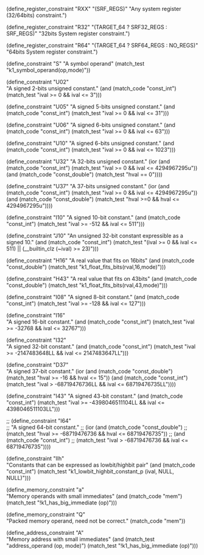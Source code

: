 
(define_register_constraint "RXX" "(SRF_REGS)"
     "Any system register (32/64bits) constraint.")

(define_register_constraint "R32" "(TARGET_64 ? SRF32_REGS : SRF_REGS)"
     "32bits System register constraint.")

(define_register_constraint "R64" "(TARGET_64 ? SRF64_REGS : NO_REGS)"
     "64bits System register constraint.")

(define_constraint "S"
  "A symbol operand"
  (match_test "k1_symbol_operand(op,mode)"))

(define_constraint "U02"  
  "A signed 2-bits unsigned constant."
  (and (match_code "const_int") 
       (match_test "ival >= 0 && ival <= 3")))

(define_constraint "U05"
  "A signed 5-bits unsigned constant."
  (and (match_code "const_int") 
       (match_test "ival >= 0 && ival <= 31")))

(define_constraint "U06"
  "A signed 6-bits unsigned constant."
  (and (match_code "const_int")
       (match_test "ival >= 0 && ival <= 63")))

(define_constraint "U10"
  "A signed 6-bits unsigned constant."
  (and (match_code "const_int")
       (match_test "ival >= 0 && ival <= 1023")))

(define_constraint "U32"
  "A 32-bits unsigned constant."
  (ior (and (match_code "const_int")
            (match_test "ival >= 0 && ival <= 4294967295u"))
       (and (match_code "const_double")
            (match_test "hval == 0"))))

(define_constraint "U37"
  "A 37-bits unsigned constant."
  (ior (and (match_code "const_int")
            (match_test "ival >= 0 && ival <= 4294967295u"))
       (and (match_code "const_double")
            (match_test "hval >=0 && hval <= 4294967295u"))))

(define_constraint "I10"
  "A signed 10-bit constant."
  (and (match_code "const_int")
       (match_test "ival >= -512 && ival <= 511")))

(define_constraint "J10"
  "An unsigned 32-bit constant expressible as a signed 10."
  (and (match_code "const_int")
       (match_test "(ival >= 0 && ival <= 511) || (__builtin_clz (~ival) >= 23)")))


(define_constraint "H16"
  "A real value that fits on 16bits"
  (and (match_code "const_double")
       (match_test "k1_float_fits_bits(rval,16,mode)")))

(define_constraint "H43"
  "A real value that fits on 43bits"
  (and (match_code "const_double")
       (match_test "k1_float_fits_bits(rval,43,mode)")))

(define_constraint "I08"
  "A signed 8-bit constant."
  (and (match_code "const_int")
       (match_test "ival >= -128 && ival <= 127")))

(define_constraint "I16"  
  "A signed 16-bit constant."
  (and (match_code "const_int")
       (match_test "ival >= -32768 && ival <= 32767")))

(define_constraint "I32"  
  "A signed 32-bit constant."
  (and (match_code "const_int")
       (match_test "ival >= -2147483648LL && ival <= 2147483647LL")))

(define_constraint "D37"  
  "A signed 37-bit constant."
  (ior (and (match_code "const_double")
            (match_test "hval >= -16 && hval <= 15"))
       (and (match_code "const_int")
            (match_test "ival > -68719476736LL && ival <= 68719476735LL"))))

(define_constraint "I43"
  "A signed 43-bit constant."
  (and (match_code "const_int")
       (match_test "ival >= -4398046511104LL && ival <= 4398046511103LL")))

;; (define_constraint "I64"  
;;   "A signed 64-bit constant."
;;   (ior (and (match_code "const_double")
;;             (match_test "hval >= -68719476736 && hval <= 68719476735"))
;;        (and (match_code "const_int")
;;             (match_test "ival > -68719476736 && ival <= 68719476735"))))

(define_constraint "Ilh"  
  "Constants that can be expressed as lowbit/highbit pair"
  (and (match_code "const_int")
       (match_test "k1_lowbit_highbit_constant_p (ival, NULL, NULL)")))

(define_memory_constraint "a"  
  "Memory operands with small immediates"
  (and (match_code "mem")
       (match_test "!k1_has_big_immediate (op)")))

(define_memory_constraint "Q"  
  "Packed memory operand, need not be correct."
  (match_code "mem"))

(define_address_constraint "A"  
  "Memory address with small immediates"
  (and (match_test "address_operand (op, mode)")
       (match_test "!k1_has_big_immediate (op)")))
